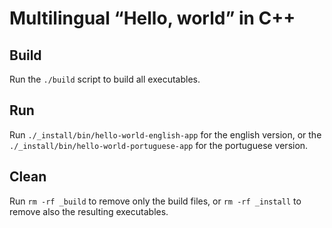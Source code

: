 # Multilingual &ldquo;Hello, world&rdquo; in C++

## Build

Run the `./build` script to build all executables.

## Run

Run `./_install/bin/hello-world-english-app` for the english version, or the
`./_install/bin/hello-world-portuguese-app` for the portuguese version.

## Clean

Run `rm -rf _build` to remove only the build files, or `rm -rf _install` to remove
also the resulting executables.
